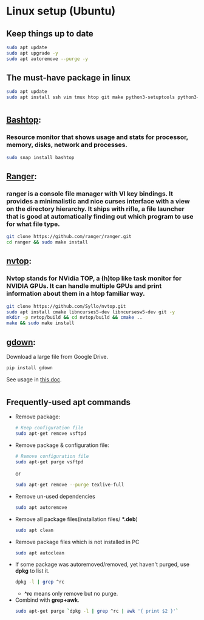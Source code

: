 # Linux setup (Ubuntu)

## Keep things up to date

```bash
sudo apt update
sudo apt upgrade -y
sudo apt autoremove --purge -y
```

## The must-have package in linux

```bash
sudo apt update
sudo apt install ssh vim tmux htop git make python3-setuptools python3-pip curl -y
```

#

## [Bashtop](https://github.com/aristocratos/bashtop):

### Resource monitor that shows usage and stats for processor, memory, disks, network and processes.

```bash
sudo snap install bashtop
```

## [Ranger](https://github.com/ranger/ranger):

### ranger is a console file manager with VI key bindings. It provides a minimalistic and nice curses interface with a view on the directory hierarchy. It ships with **rifle**, a file launcher that is good at automatically finding out which program to use for what file type.

```bash
git clone https://github.com/ranger/ranger.git
cd ranger && sudo make install
```

## [nvtop](https://github.com/Syllo/nvtop):

### Nvtop stands for NVidia TOP, a (h)top like task monitor for NVIDIA GPUs. It can handle multiple GPUs and print information about them in a htop familiar way.

```bash
git clone https://github.com/Syllo/nvtop.git
sudo apt install cmake libncurses5-dev libncursesw5-dev git -y
mkdir -p nvtop/build && cd nvtop/build && cmake ..
make && sudo make install
```

## [gdown](https://pypi.org/project/gdown/):

Download a large file from Google Drive.

```bash
pip install gdown
```

See usage in [this doc](https://pypi.org/project/gdown/).

#

## Frequently-used apt commands

- Remove package:
  ```bash
  # Keep configuration file
  sudo apt-get remove vsftpd
  ```
- Remove package & configuration file:
  ```bash
  # Remove configuration file
  sudo apt-get purge vsftpd
  ```
  or
  ```bash
  sudo apt-get remove --purge texlive-full
  ```
- Remove un-used dependencies
  ```bash
  sudo apt autoremove
  ```
- Remove all package files(installation files/ **\*.deb**)
  ```bash
  sudo apt clean
  ```
- Remove package files which is not installed in PC
  ```bash
  sudo apt autoclean
  ```
- If some package was autoremoved/removed, yet haven't purged, use **dpkg** to list it.
  ```bash
  dpkg -l | grep ^rc
  ```
  - **^rc** means only remove but no purge.
- Combind with **grep+awk**.
  ```bash
  sudo apt-get purge `dpkg -l | grep ^rc | awk '{ print $2 }'`
  ```
